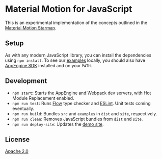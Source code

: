 # Material Motion for JavaScript #

This is an experimental implementation of the concepts outlined in the [Material
Motion Starmap](https://material-motion.gitbooks.io/material-motion-starmap/content/).

## Setup ##

As with any modern JavaScript library, you can install the dependencies using
`npm install`.  To see our [examples](https://material-motion.appspot.com/)
locally, you should also have [AppEngine
SDK](https://cloud.google.com/appengine/downloads) installed and on your `PATH`.

## Development ##

- `npm start`: Starts the AppEngine and Webpack dev servers, with Hot Module
  Replacement enabled.
- `npm run test`: Runs [Flow](https://flowtype.org/) type checker and
  [ESLint](http://eslint.org/).  Unit tests coming eventually.
- `npm run build`: Bundles `src` and `examples` in `dist` and `site`,
  respectively.
- `npm run clean`: Removes JavaScript bundles from `dist` and `site`.
- `npm run deploy-site`: Updates the [demo
  site](https://material-motion.appspot.com/).

## License ##

[Apache 2.0](http://www.apache.org/licenses/LICENSE-2.0)
